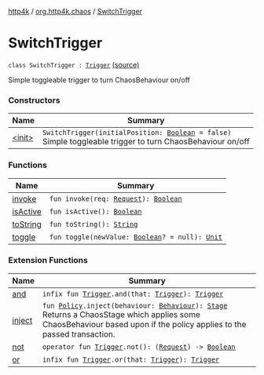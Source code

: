 [http4k](../../index.md) / [org.http4k.chaos](../index.md) / [SwitchTrigger](./index.md)

# SwitchTrigger

`class SwitchTrigger : `[`Trigger`](../-trigger.md) [(source)](https://github.com/http4k/http4k/blob/master/http4k-testing-chaos/src/main/kotlin/org/http4k/chaos/ChaosTriggers.kt#L115)

Simple toggleable trigger to turn ChaosBehaviour on/off

### Constructors

| Name | Summary |
|---|---|
| [&lt;init&gt;](-init-.md) | `SwitchTrigger(initialPosition: `[`Boolean`](https://kotlinlang.org/api/latest/jvm/stdlib/kotlin/-boolean/index.html)` = false)`<br>Simple toggleable trigger to turn ChaosBehaviour on/off |

### Functions

| Name | Summary |
|---|---|
| [invoke](invoke.md) | `fun invoke(req: `[`Request`](../../org.http4k.core/-request/index.md)`): `[`Boolean`](https://kotlinlang.org/api/latest/jvm/stdlib/kotlin/-boolean/index.html) |
| [isActive](is-active.md) | `fun isActive(): `[`Boolean`](https://kotlinlang.org/api/latest/jvm/stdlib/kotlin/-boolean/index.html) |
| [toString](to-string.md) | `fun toString(): `[`String`](https://kotlinlang.org/api/latest/jvm/stdlib/kotlin/-string/index.html) |
| [toggle](toggle.md) | `fun toggle(newValue: `[`Boolean`](https://kotlinlang.org/api/latest/jvm/stdlib/kotlin/-boolean/index.html)`? = null): `[`Unit`](https://kotlinlang.org/api/latest/jvm/stdlib/kotlin/-unit/index.html) |

### Extension Functions

| Name | Summary |
|---|---|
| [and](../kotlin.-function1/and.md) | `infix fun `[`Trigger`](../-trigger.md)`.and(that: `[`Trigger`](../-trigger.md)`): `[`Trigger`](../-trigger.md) |
| [inject](../kotlin.-function1/inject.md) | `fun `[`Policy`](../-policy.md)`.inject(behaviour: `[`Behaviour`](../-behaviour.md)`): `[`Stage`](../-stage.md)<br>Returns a ChaosStage which applies some ChaosBehaviour based upon if the policy applies to the passed transaction. |
| [not](../kotlin.-function1/not.md) | `operator fun `[`Trigger`](../-trigger.md)`.not(): (`[`Request`](../../org.http4k.core/-request/index.md)`) -> `[`Boolean`](https://kotlinlang.org/api/latest/jvm/stdlib/kotlin/-boolean/index.html) |
| [or](../kotlin.-function1/or.md) | `infix fun `[`Trigger`](../-trigger.md)`.or(that: `[`Trigger`](../-trigger.md)`): `[`Trigger`](../-trigger.md) |
